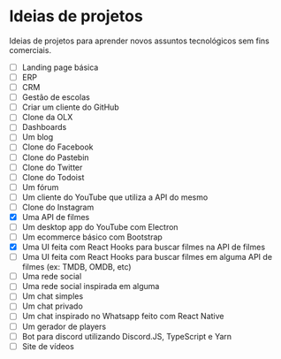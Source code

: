 # Ideias de projetos

Ideias de projetos para aprender novos assuntos tecnológicos sem fins comerciais.

- [ ] Landing page básica
- [ ] ERP
- [ ] CRM
- [ ] Gestão de escolas
- [ ] Criar um cliente do GitHub
- [ ] Clone da OLX
- [ ] Dashboards
- [ ] Um blog
- [ ] Clone do Facebook
- [ ] Clone do Pastebin
- [ ] Clone do Twitter
- [ ] Clone do Todoist
- [ ] Um fórum
- [ ] Um cliente do YouTube que utiliza a API do mesmo
- [ ] Clone do Instagram
- [x] Uma API de filmes
- [ ] Um desktop app do YouTube com Electron
- [ ] Um ecommerce básico com Bootstrap
- [x] Uma UI feita com React Hooks para buscar filmes na API de filmes
- [ ] Uma UI feita com React Hooks para buscar filmes em alguma API de filmes (ex: TMDB, OMDB, etc)
- [ ] Uma rede social
- [ ] Uma rede social inspirada em alguma
- [ ] Um chat simples
- [ ] Um chat privado
- [ ] Um chat inspirado no Whatsapp feito com React Native
- [ ] Um gerador de players
- [ ] Bot para discord utilizando Discord.JS, TypeScript e Yarn
- [ ] Site de vídeos
